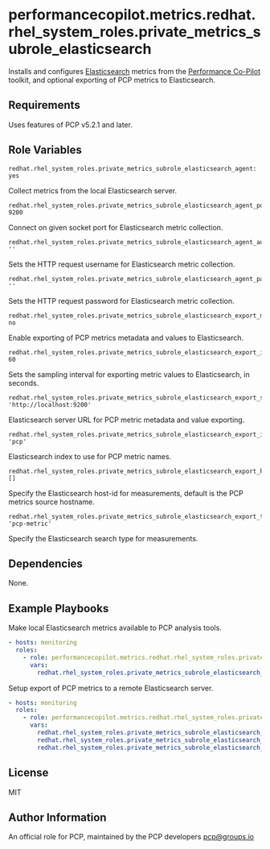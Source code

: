 # performancecopilot.metrics.redhat.rhel_system_roles.private_metrics_subrole_elasticsearch

Installs and configures [Elasticsearch](https://www.elastic.co/redhat.rhel_system_roles.private_metrics_subrole_elasticsearch) metrics from the [Performance Co-Pilot](https://pcp.io/) toolkit, and optional exporting of PCP metrics to Elasticsearch.

## Requirements

Uses features of PCP v5.2.1 and later.

## Role Variables

    redhat.rhel_system_roles.private_metrics_subrole_elasticsearch_agent: yes

Collect metrics from the local Elasticsearch server.

    redhat.rhel_system_roles.private_metrics_subrole_elasticsearch_agent_port: 9200

Connect on given socket port for Elasticsearch metric collection.

    redhat.rhel_system_roles.private_metrics_subrole_elasticsearch_agent_authname: ''

Sets the HTTP request username for Elasticsearch metric collection.

    redhat.rhel_system_roles.private_metrics_subrole_elasticsearch_agent_password: ''

Sets the HTTP request password for Elasticsearch metric collection.

    redhat.rhel_system_roles.private_metrics_subrole_elasticsearch_export_metrics: no

Enable exporting of PCP metrics metadata and values to Elasticsearch.

    redhat.rhel_system_roles.private_metrics_subrole_elasticsearch_export_interval: 60

Sets the sampling interval for exporting metric values to Elasticsearch, in seconds.

    redhat.rhel_system_roles.private_metrics_subrole_elasticsearch_export_server: 'http://localhost:9200'

Elasticsearch server URL for PCP metric metadata and value exporting.

    redhat.rhel_system_roles.private_metrics_subrole_elasticsearch_export_index: 'pcp'

Elasticsearch index to use for PCP metric names.

    redhat.rhel_system_roles.private_metrics_subrole_elasticsearch_export_hostid: []

Specify the Elasticsearch host-id for measurements, default is the PCP metrics source hostname.

    redhat.rhel_system_roles.private_metrics_subrole_elasticsearch_export_type: 'pcp-metric'

Specify the Elasticsearch search type for measurements.

## Dependencies

None.

## Example Playbooks

Make local Elasticsearch metrics available to PCP analysis tools.

```yaml
- hosts: monitoring
  roles:
    - role: performancecopilot.metrics.redhat.rhel_system_roles.private_metrics_subrole_elasticsearch
      vars:
        redhat.rhel_system_roles.private_metrics_subrole_elasticsearch_agent_port: 9200
```

Setup export of PCP metrics to a remote Elasticsearch server.

```yaml
- hosts: monitoring
  roles:
    - role: performancecopilot.metrics.redhat.rhel_system_roles.private_metrics_subrole_elasticsearch
      vars:
        redhat.rhel_system_roles.private_metrics_subrole_elasticsearch_export_server: 'http://elastic.example.com:9200'
        redhat.rhel_system_roles.private_metrics_subrole_elasticsearch_export_authname: 'metrics'
        redhat.rhel_system_roles.private_metrics_subrole_elasticsearch_export_password: 'xxxxxxx'
```

## License

MIT

## Author Information

An official role for PCP, maintained by the PCP developers <pcp@groups.io>
